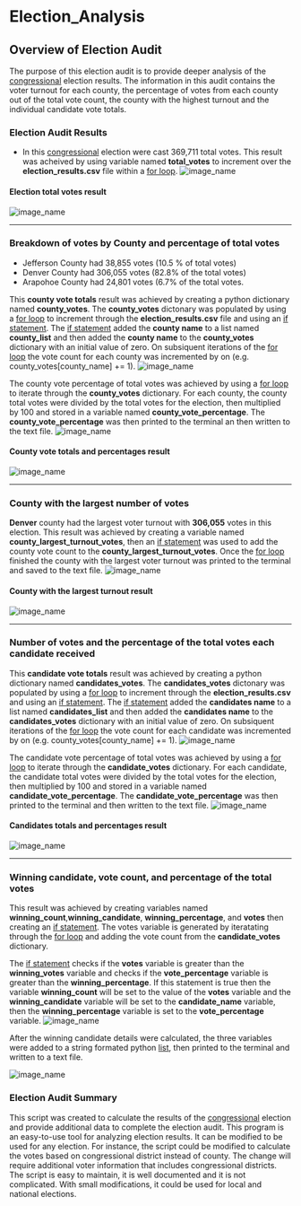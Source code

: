 # Election_Analysis
## Overview of Election Audit
The purpose of this election audit is to provide deeper analysis of the [congressional](https://www.congress.gov/) election results. The information in this audit contains the voter turnout for each county, the percentage of votes from each county out of the total vote count, the county with the highest turnout and the individual candidate vote totals. 




### Election Audit Results

* In this [congressional](https://www.congress.gov/) election were cast 369,711 total votes.
This result was acheived by using variable named **total_votes** to increment over the **election_results.csv** file within a [for loop](https://www.w3schools.com/python/python_for_loops.asp).
![image_name](https://github.com/jh2010/Election_Analysis/blob/master/images/election_total_votes.png)

#### Election total votes result
![image_name](https://github.com/jh2010/Election_Analysis/blob/master/images/total_votes.png)

---

### Breakdown of votes by County and percentage of total votes
  * Jefferson County had 38,855 votes (10.5 % of total votes)
  * Denver County had 306,055 votes (82.8% of the total votes)
  * Arapohoe County had 24,801 votes (6.7% of the total votes.

This **county vote totals** result was achieved by creating a python dictionary named **county_votes**.  The **county_votes** dictonary was populated by using a [for loop](https://www.w3schools.com/python/python_for_loops.asp) to increment through the **election_results.csv** file and using an [if statement](https://docs.python.org/3/tutorial/controlflow.html).  The [if statement](https://docs.python.org/3/tutorial/controlflow.html) added the **county name** to a list named **county_list** and then added the **county name** to the **county_votes** dictionary with an initial value of zero. On subsiquent iterations of the [for loop](https://www.w3schools.com/python/python_for_loops.asp) the vote count for each county was incremented by on (e.g. county_votes[county_name] += 1).
![image_name](https://github.com/jh2010/Election_Analysis/blob/master/images/votes_by_county_totals.png)

The county vote percentage of total votes was achieved by using a [for loop](https://www.w3schools.com/python/python_for_loops.asp) to iterate through the **county_votes** dictionary.  For each county, the county total votes were divided by the total votes for the election, then multiplied by 100 and stored in a variable named **county_vote_percentage**.  The **county_vote_percentage** was then printed to the terminal an then written to the text file.
![image_name](https://github.com/jh2010/Election_Analysis/blob/master/images/votes_by_county_percentage.png)

#### County vote totals and percentages result
![image_name](https://github.com/jh2010/Election_Analysis/blob/master/images/county_votes.png)

---

### County with the largest number of votes
**Denver** county had the largest voter turnout with **306,055** votes in this election.  This result was achieved by creating a variable named **county_largest_turnout_votes**, then an [if statement](https://docs.python.org/3/tutorial/controlflow.html) was used to add the county vote count to the **county_largest_turnout_votes**.  Once the [for loop](https://www.w3schools.com/python/python_for_loops.asp) finished the county with the largest voter turnout was printed to the terminal and saved to the text file.
![image_name](https://github.com/jh2010/Election_Analysis/blob/master/images/county_with_largest_turnout.png)

#### County with the largest turnout result
![image_name](https://github.com/jh2010/Election_Analysis/blob/master/images/largest_turnout_county.png)

---

### Number of votes and the percentage of the total votes each candidate received
This **candidate vote totals** result was achieved by creating a python dictionary named **candidates_votes**.  The **candidates_votes** dictonary was populated by using a [for loop](https://www.w3schools.com/python/python_for_loops.asp) to increment through the **election_results.csv** and using an [if statement](https://docs.python.org/3/tutorial/controlflow.html).  The [if statement](https://docs.python.org/3/tutorial/controlflow.html) added the **candidates name** to a list named **candidates_list** and then added the **candidates name** to the **candidates_votes** dictionary with an initial value of zero. On subsiquent iterations of the [for loop](https://www.w3schools.com/python/python_for_loops.asp) the vote count for each candidate was incremented by on (e.g. county_votes[county_name] += 1).
![image_name](https://github.com/jh2010/Election_Analysis/blob/master/images/votes_by_candidate_totals.png)

The candidate vote percentage of total votes was achieved by using a [for loop](https://www.w3schools.com/python/python_for_loops.asp) to iterate through the **candidate_votes** dictionary.  For each candidate, the candidate total votes were divided by the total votes for the election, then multiplied by 100 and stored in a variable named **candidate_vote_percentage**.  The **candidate_vote_percentage** was then printed to the terminal and then written to the text file.
![image_name](https://github.com/jh2010/Election_Analysis/blob/master/images/votes_by_candidate_percentage.png)

#### Candidates totals and percentages result
![image_name](https://github.com/jh2010/Election_Analysis/blob/master/images/candidate_vote_totals_and_percentages.png)

---

### Winning candidate, vote count, and percentage of the total votes
This result was achieved by creating variables named **winning_count**,**winning_candidate**, **winning_percentage**, and **votes** then creating an [if statement](https://docs.python.org/3/tutorial/controlflow.html).  The votes variable is generated by iteratating through the [for loop](https://www.w3schools.com/python/python_for_loops.asp) and adding the vote count from the **candidate_votes** dictionary.


The [if statement](https://docs.python.org/3/tutorial/controlflow.html) checks if the **votes** variable is greater than the **winning_votes** variable and checks if the **vote_percentage** variable is greater than the **winning_percentage**.  If this statement is true then the variable **winning_count** will be set to the value of the **votes** variable and the **winning_candidate** variable will be set to the **candidate_name** variable, then the **winning_percentage** variable is set to the **vote_percentage** variable.
![image_name](https://github.com/jh2010/Election_Analysis/blob/master/images/winning_candidate.png)

After the winning candidate details were calculated, the three variables were added to a string formated python [list](https://www.w3schools.com/python/python_lists.asp), then printed to the terminal and written to a text file.

![image_name](https://github.com/jh2010/Election_Analysis/blob/master/images/winning_candidate_terminal.png)

### Election Audit Summary
This script was created to calculate the results of the [congressional](https://www.congress.gov/) election and provide additional data to complete the election audit. This program is an easy-to-use tool for analyzing election results.  It can be modified to be used for any election.  For instance, the script could be modified to calculate the votes based on congressional district instead of county.  The change will require additional voter information that includes congressional districts.  The script is easy to maintain, it is well documented and it is not complicated.  With small modifications, it could be used for local and national elections.

